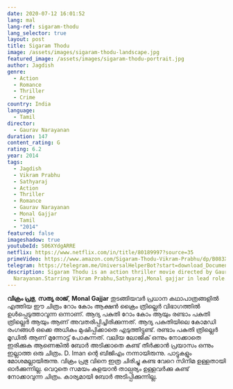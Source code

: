 ```yaml
---
date: 2020-07-12 16:01:52
lang: mal
lang-ref: sigaram-thodu
lang_selector: true
layout: post
title: Sigaram Thodu
image: /assets/images/sigaram-thodu-landscape.jpg
featured_image: /assets/images/sigaram-thodu-portrait.jpg
author: Jagdish
genre:
  - Action
  - Romance
  - Thriller
  - Crime
country: India
language:
  - Tamil
director:
  - Gaurav Narayanan
duration: 147
content_rating: G
rating: 6.2
year: 2014
tags:
  - Jagdish
  - Vikram Prabhu
  - Sathyaraj
  - Action
  - Thriller
  - Romance
  - Gaurav Narayanan
  - Monal Gajjar
  - Tamil
  - "2014"
featured: false
imageshadow: true
youtubeId: S06XYdgARRE
netflix: https://www.netflix.com/in/title/80189997?source=35
primeVideo: https://www.amazon.com/Sigaram-Thodu-Vikram-Prabhu/dp/B083XGFSLK
telegram: https://telegram.me/UniversalHelperBot?start=download_Document_989
description: Sigaram Thodu is an action thriller movie directed by Gaurav
  Narayanan.Starring Vikram Prabhu,Sathyaraj,Monal gajjar in lead role.
---
```

**വിക്രം പ്രഭു**, **സത്യ രാജ്**, **Monal Gajjar** തുടങ്ങിയവർ പ്രധാന കഥാപാത്രങ്ങളിൽ എത്തിയ ഈ ചിത്രം റോം കോം ആക്ഷൻ ക്രൈം ത്രില്ലെർ വിഭാഗത്തിൽ ഉൾപ്പെടുത്താവുന്ന ഒന്നാണ്.
ആദ്യ പകുതി റോം കോം ആയും രണ്ടാം പകുതി ത്രില്ലെർ ആയും ആണ് അവതരിപ്പിച്ചിരിക്കുന്നത്.
ആദ്യ പകുതിയിലെ കോമഡി രംഗങ്ങൾ ഒക്കെ അധികം മുഷിപ്പിക്കാതെ എടുത്തിട്ടുണ്ട്.
രണ്ടാം പകുതി ത്രില്ലെർ മൂഡിൽ ആണ് മുന്നോട്ട് പോകുന്നത്. വലിയ ലോജിക് ഒന്നും നോക്കാതെ ഇരിക്കുക ആണെങ്കിൽ ബോർ അടിക്കാതെ കണ്ട് തീർക്കാൻ പ്രയാസം ഒന്നും ഇല്ലാത്ത ഒരു ചിത്രം.
D. Iman ന്റെ ബിജിഎം നന്നായിരുന്നു. പാട്ടുകളും മോശമല്ലായിരുന്നു.
വിക്രം പ്രഭു വിനെ ഇത്ര ചിരിച്ചു കണ്ട വേറെ സിനിമ ഉള്ളതായി ഓർക്കുന്നില്ല.
വെറുതെ സമയം കളയാൻ താല്പര്യം ഉള്ളവർക്കു കണ്ട് നോക്കാവുന്ന ചിത്രം. കാര്യമായി ബോർ അടിപ്പിക്കുന്നില്ല.